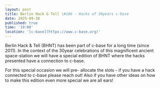 ```yaml
---
layout: post
title: Berlin Hack & Tell \#106 - Hacks of 30years c-base
date: 2025-09-30
published: true
time: '19:00'
location: '[c-base](https://www.c-base.org)'
---
```

Berlin Hack & Tell (BHNT) has been part of c-base for a long time (since 2011). In the context of the 30year celebrations of this magnificent ancient space-station we will have a special edition of BHNT where the hacks presented have a connection to c-base.

For this special occasion we will pre- allocate the slots - if you have a hack connected to c-base please reach out! Also if you have other ideas on how to make this edition even more special we are all ears!